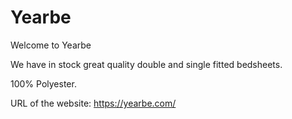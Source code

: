 # Yearbe

Welcome to Yearbe

We have in stock great quality double and single fitted bedsheets.

100% Polyester.

URL of the website: https://yearbe.com/




